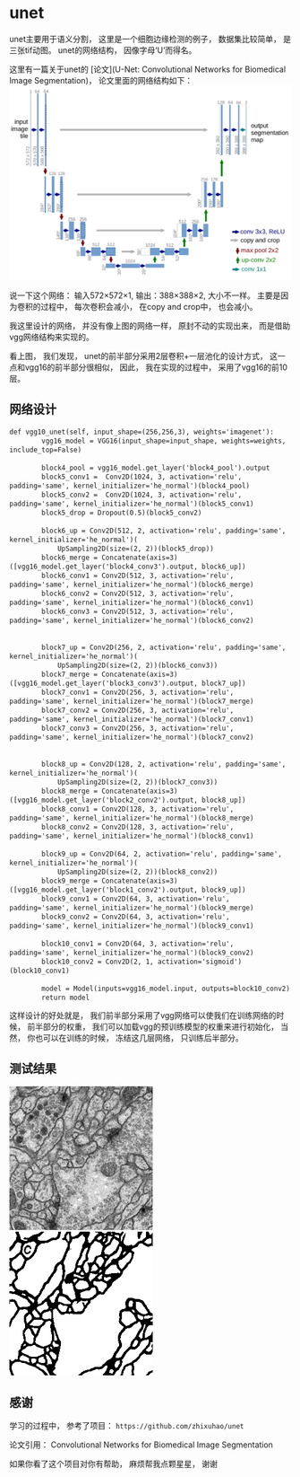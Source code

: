# unet
unet主要用于语义分割， 这里是一个细胞边缘检测的例子， 数据集比较简单， 是三张tif动图。
unet的网络结构， 因像字母‘U’而得名。

这里有一篇关于unet的 [论文](U-Net: Convolutional Networks for Biomedical Image Segmentation)， 论文里面的网络结构如下：
![](./src/unet.png)

说一下这个网络：
输入572×572×1, 输出：388×388×2, 大小不一样。
主要是因为卷积的过程中， 每次卷积会减小， 在copy and crop中， 也会减小。

我这里设计的网络， 并没有像上图的网络一样， 原封不动的实现出来， 而是借助vgg网络结构来实现的。

看上图， 我们发现， unet的前半部分采用2层卷积+一层池化的设计方式， 这一点和vgg16的前半部分很相似， 因此， 我在实现的过程中， 采用了vgg16的前10层。
## 网络设计
```
def vgg10_unet(self, input_shape=(256,256,3), weights='imagenet'):
        vgg16_model = VGG16(input_shape=input_shape, weights=weights, include_top=False)

        block4_pool = vgg16_model.get_layer('block4_pool').output
        block5_conv1 =  Conv2D(1024, 3, activation='relu', padding='same', kernel_initializer='he_normal')(block4_pool)
        block5_conv2 =  Conv2D(1024, 3, activation='relu', padding='same', kernel_initializer='he_normal')(block5_conv1)
        block5_drop = Dropout(0.5)(block5_conv2)

        block6_up = Conv2D(512, 2, activation='relu', padding='same', kernel_initializer='he_normal')(
            UpSampling2D(size=(2, 2))(block5_drop))
        block6_merge = Concatenate(axis=3)([vgg16_model.get_layer('block4_conv3').output, block6_up])
        block6_conv1 = Conv2D(512, 3, activation='relu', padding='same', kernel_initializer='he_normal')(block6_merge)
        block6_conv2 = Conv2D(512, 3, activation='relu', padding='same', kernel_initializer='he_normal')(block6_conv1)
        block6_conv3 = Conv2D(512, 3, activation='relu', padding='same', kernel_initializer='he_normal')(block6_conv2)


        block7_up = Conv2D(256, 2, activation='relu', padding='same', kernel_initializer='he_normal')(
            UpSampling2D(size=(2, 2))(block6_conv3))
        block7_merge = Concatenate(axis=3)([vgg16_model.get_layer('block3_conv3').output, block7_up])
        block7_conv1 = Conv2D(256, 3, activation='relu', padding='same', kernel_initializer='he_normal')(block7_merge)
        block7_conv2 = Conv2D(256, 3, activation='relu', padding='same', kernel_initializer='he_normal')(block7_conv1)
        block7_conv3 = Conv2D(256, 3, activation='relu', padding='same', kernel_initializer='he_normal')(block7_conv2)


        block8_up = Conv2D(128, 2, activation='relu', padding='same', kernel_initializer='he_normal')(
            UpSampling2D(size=(2, 2))(block7_conv3))
        block8_merge = Concatenate(axis=3)([vgg16_model.get_layer('block2_conv2').output, block8_up])
        block8_conv1 = Conv2D(128, 3, activation='relu', padding='same', kernel_initializer='he_normal')(block8_merge)
        block8_conv2 = Conv2D(128, 3, activation='relu', padding='same', kernel_initializer='he_normal')(block8_conv1)

        block9_up = Conv2D(64, 2, activation='relu', padding='same', kernel_initializer='he_normal')(
            UpSampling2D(size=(2, 2))(block8_conv2))
        block9_merge = Concatenate(axis=3)([vgg16_model.get_layer('block1_conv2').output, block9_up])
        block9_conv1 = Conv2D(64, 3, activation='relu', padding='same', kernel_initializer='he_normal')(block9_merge)
        block9_conv2 = Conv2D(64, 3, activation='relu', padding='same', kernel_initializer='he_normal')(block9_conv1)

        block10_conv1 = Conv2D(64, 3, activation='relu', padding='same', kernel_initializer='he_normal')(block9_conv2)
        block10_conv2 = Conv2D(2, 1, activation='sigmoid')(block10_conv1)

        model = Model(inputs=vgg16_model.input, outputs=block10_conv2)
        return model
```
这样设计的好处就是， 我们前半部分采用了vgg网络可以使我们在训练网络的时候， 前半部分的权重， 我们可以加载vgg的预训练模型的权重来进行初始化， 当然， 你也可以在训练的时候， 冻结这几层网络， 只训练后半部分。
## 测试结果
![](./src/test.png)
![](./src/mask.png)

## 感谢
学习的过程中， 参考了项目： `https://github.com/zhixuhao/unet`

论文引用： Convolutional Networks for Biomedical Image Segmentation

如果你看了这个项目对你有帮助， 麻烦帮我点颗星星， 谢谢
